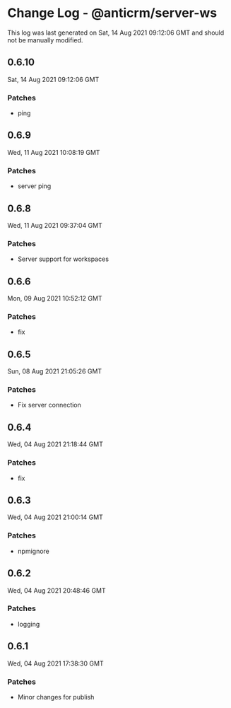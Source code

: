 # Change Log - @anticrm/server-ws

This log was last generated on Sat, 14 Aug 2021 09:12:06 GMT and should not be manually modified.

## 0.6.10
Sat, 14 Aug 2021 09:12:06 GMT

### Patches

- ping

## 0.6.9
Wed, 11 Aug 2021 10:08:19 GMT

### Patches

- server ping

## 0.6.8
Wed, 11 Aug 2021 09:37:04 GMT

### Patches

- Server support for workspaces

## 0.6.6
Mon, 09 Aug 2021 10:52:12 GMT

### Patches

- fix

## 0.6.5
Sun, 08 Aug 2021 21:05:26 GMT

### Patches

- Fix server connection

## 0.6.4
Wed, 04 Aug 2021 21:18:44 GMT

### Patches

- fix

## 0.6.3
Wed, 04 Aug 2021 21:00:14 GMT

### Patches

- npmignore

## 0.6.2
Wed, 04 Aug 2021 20:48:46 GMT

### Patches

- logging

## 0.6.1
Wed, 04 Aug 2021 17:38:30 GMT

### Patches

- Minor changes for publish

